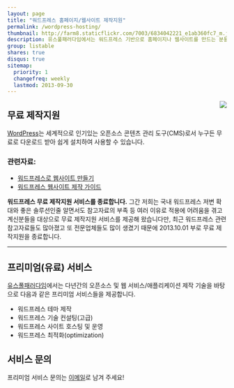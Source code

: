 ```yaml
---
layout: page
title: "워드프레스 홈페이지/웹사이트 제작지원"
permalink: /wordpress-hosting/
thumbnail: http://farm8.staticflickr.com/7003/6834042221_e1ab360fc7_m.jpg
description: 유스풀패러다임에서는 워드프레스 기반으로 홈페이지나 웹사이트를 만드는 분들을 위해 무료로 기술지원 서비스를 제공하고 있습니다. 지금 신청하세요!
group: listable
shares: true
disqus: true
sitemap:
  priority: 1
  changefreq: weekly
  lastmod: 2013-09-30
---
```


<img src="http://farm8.staticflickr.com/7003/6834042221_e1ab360fc7_m.jpg" class="right" style="float: right;" />

## 무료 제작지원

[WordPress](http://wordpress.org/)는 세계적으로 인기있는 오픈소스 콘텐츠 관리 도구(CMS)로서 누구든 무료로 다운로드 받아 쉽게 설치하여 사용할 수 있습니다.

### 관련자료:

* [워드프레스로 웹사이트 만들기](/2012/03/17/creating-static-website-with-wordpress/)
* [워드프레스 웹사이트 제작 가이드](/2012/08/13/wordpress-website-builidng-guide-2012/)

<div class="about">
    <strong>워드프레스 무료 제작지원 서비스를 종료합니다.</strong> 그간 저희는 국내 워드프레스 저변 확대와 좋은 솔루션인줄 알면서도 참고자료의 부족 등 여러 이유로 적용에 어려움을 겪고 계신분들을 대상으로 무료 제작지원 서비스를 제공해 왔습니다만, 최근 워드프레스 관련 참고자료들도 많아졌고 또 전문업체들도 많이 생겼기 때문에 2013.10.01 부로 무료 제작지원을 종료합니다.
</div>

<!--
그러나 국내에 아직 자료도 많지 않은데다 기술적인 문제 등으로 인해 좋은 기능을 제대로 활용하지 못하고 계신 분들이 많습니다.

[유스풀패러다임](/)에서는 이런 분들을 위해 워드프레스에 대한 제작 및 기술지원을 무료로 제공해 드리고 있습니다.

## 서비스 개요

다음 서비스를 무료로 제공합니다.

* 워드프레스 설치 및 제작에 관한 상담
* 웹호스팅 환경(서버)에 설치 및 기본 설정
* 테마(theme) 적용 및 간단한 커스터마이징
* 주요 플러그인 설치 및 설정
* 페이스북 등 소셜네트워크(SNS) 연동

## 전부 무료인가요?

비용이 발생하는 부분에 대해서는 **실비**(실제 들어간 비용)를 받습니다.

1. **웹호스팅비** (선택하신 웹호스팅/서버호스팅 비용)
2. **유료테마 구입비** (유료/프리미엄 테마 선택 시)
3. **도메인 비용** (도메인은 직접 구입하셔야 합니다)
4. **테마 제작비** (새로 테마를 처음부터 직접 제작할 경우)
5. **디자인비** (별도 디자인이 들어갈 경우의 디자인 외주 비용. 직접 처리할 경우는 무료)
6. **엉뚱한 사용** (워드프레스를 쇼핑몰, 뉴스/매거진, 리뷰, 공동구매, 메타블로그, 채용사이트 등 통상적 용도 이외로 사용하고자 할 때)
-->
<!--
#### 누구를 대상으로 하나요?

워드프레스로 홈페이지 또는 웹사이트를 구축하려는 개인 또는 단체를 대상으로 합니다.  
(개인창업, 스타트업, 자영업자, 소상공인, 공공/비영리단체, 사회적기업, 기초자치단체 등)

#### 서비스 문의 및 신청

문의는 전화, 댓글 또는 <a href="mailto:contact@usefulparadigm.com">이메일</a>로 해 주시고, <br/>
서비스 신청은 아래 신청 버튼을 눌러 양식을 작성해 주세요!-->

<!--p>
	<a href="//docs.google.com/spreadsheet/embeddedform?formkey=dG91RWN6ZVVzMnFyX2dKdlU0ckZ0TEE6MQ" class="button itunes various fancybox.iframe">무료 제작지원 서비스 신청하기</a>
</p-->

---

## 프리미엄(유료) 서비스

[유스풀패러다임](/)에서는 다년간의 오픈소스 및 웹 서비스/애플리케이션 제작 기술을 바탕으로 
다음과 같은 프리미엄 서비스들을 제공합니다.

* 워드프레스 테마 제작
* 워드프레스 기술 컨설팅(고급)
* 워드프레스 사이트 호스팅 및 운영
* 워드프레스 최적화(optimization)

## 서비스 문의

프리미엄 서비스 문의는 <a href="mailto:contact@usefulparadigm.com">이메일</a>로 남겨 주세요!

